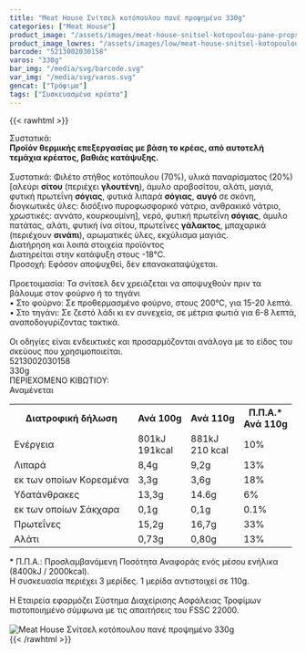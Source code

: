 ```yaml
---
title: "Meat House Σνίτσελ κοτόπουλου πανέ προψημένο 330g"
categories: ["Meat House"]
product_image: "/assets/images/meat-house-snitsel-kotopoulou-pane-propshmeno-330g.jpg"
product_image_lowres: "/assets/images/low/meat-house-snitsel-kotopoulou-pane-propshmeno-330g.jpg"
barcode: "5213002030158"
varos: "330g"
bar_img: "/media/svg/barcode.svg"
var_img: "/media/svg/varos.svg"
gencat: ["Τρόφιμα"]
tags: ["Συσκευασμένα κρέατα"]
---
```

{{< rawhtml >}}

<div class="sload397"><div class="product"><div id="sistatika">Συστατικά:</div><div class="alltext"><b>Προϊόν θερμικής επεξεργασίας με βάση το κρέας, από αυτοτελή τεμάχια κρέατος, βαθιάς κατάψυξης.</b><br><br>Συστατικά: Φιλέτο στήθος κοτόπουλου (70%), υλικά παναρίσματος (20%) [αλεύρι <strong>σίτου</strong> (περιέχει <strong>γλουτένη</strong>), άμυλο αραβoσίτου, αλάτι, μαγιά, φυτική πρωτεΐνη <strong>σόγιας</strong>, φυτικά λιπαρά <strong>σόγιας</strong>, <strong>αυγό</strong> σε σκόνη, διογκωτικές ύλες: δισόξινο πυροφωσφορικό νάτριο, ανθρακικό νάτριο, χρωστικές: αννάτο, κουρκουμίνη], νερό, φυτική πρωτεΐνη <strong>σόγιας</strong>, άμυλο πατάτας, αλάτι, φυτική ίνα σίτου, πρωτεΐνες <strong>γάλακτος</strong>, μπαχαρικά (περιέχουν <strong>σινάπι</strong>), αρωματικές ύλες, εκχύλισμα μαγιάς.<br></div><div id="loipa">Διατήρηση και λοιπά στοιχεία προϊόντος</div><div class="alltext">Διατηρείται στην κατάψυξη στους -18°C.<br>Προσοχή: Εφόσον αποψυχθεί, δεν επανακαταψύχεται.<br><br>Προετοιμασία: Τα σνίτσελ δεν χρειάζεται να αποψυχθούν πριν τα βάλουμε στον φούρνο ή το τηγάνι<br>• Στο φούρνο: Σε προθερμασμένο φούρνο, στους 200°C, για 15-20 λεπτά.<br>• Στο τηγάνι: Σε ζεστό λάδι κι εν συνεχεία, σε μέτρια φωτιά για 6-8 λεπτά, αναποδογυρίζοντας τακτικά.<br><br>Oι οδηγίες είναι ενδεικτικές και προσαρμόζονται ανάλογα με το είδος του σκεύους που χρησιμοποιείται.</div><div id="barcode"><div id="barimage1"></div><span id="bartext">5213002030158</span></div><div id="varos"><div id="varosimage1"></div><span id="varostext">330g</span></div><div id="kivotio">ΠΕΡΙΕΧΟΜΕΝΟ ΚΙΒΩΤΙΟΥ:<br>Αναμένεται</div><div class="tabout"><table id="diatable"><tbody><tr><th>Διατροφική δήλωση</th><th>Ανά 100g</th><th>Ανά 110g</th><th>Π.Π.Α.*<br>Ανά 110g</th></tr><tr><td class="texr2">Ενέργεια</td><td class="texr">801kJ<br>191kcal</td><td class="texr">881kJ<br>210 kcal</td><td class="texr">10%</td></tr><tr><td class="texr2">Λιπαρά</td><td class="texr">8,4g</td><td class="texr">9,2g</td><td class="texr">13%</td></tr><tr><td class="gray">εκ των οποίων Kορεσμένα</td><td class="gray2">3,3g</td><td class="gray2">3,6g</td><td class="gray2">18%</td></tr><tr><td class="texr2">Υδατάνθρακες</td><td class="texr">13,3g</td><td class="texr">14.6g</td><td class="texr">6%</td></tr><tr><td class="gray">εκ των οποίων Σάκχαρα</td><td class="gray2">0,1g</td><td class="gray2">0,1g</td><td class="gray2">0.1%</td></tr><tr><td class="texr2">Πρωτεΐνες</td><td class="texr">15,2g</td><td class="texr">16,7g</td><td class="texr">33%</td></tr><tr><td class="texr2">Αλάτι</td><td class="texr">0,73g</td><td class="texr">0,80g</td><td class="texr">13%</td></tr></tbody></table></div><div class="alltext">* Π.Π.Α.: Προσλαμβανόμενη Ποσότητα Αναφοράς ενός μέσου ενήλικα (8400kJ / 2000kcal).<br>Η συσκευασία περιέχει 3 μερίδες. 1 μερίδα αντιστοιχεί σε 110g.<br><br>Η Eταιρεία εφαρµόζει Σύστηµα Διαχείρισης Ασφάλειας Τροφίµων πιστοποιηµένο σύµφωνα µε τις απαιτήσεις του FSSC 22000.<br></div><br><div class="pimg"><img alt="Meat House Σνίτσελ κοτόπουλου πανέ προψημένο 330g" title="Meat House Σνίτσελ κοτόπουλου πανέ προψημένο 330g" src="/assets/images/meat-house-snitsel-kotopoulou-pane-propshmeno-330g.jpg"></div></div></div>
{{< /rawhtml >}}



